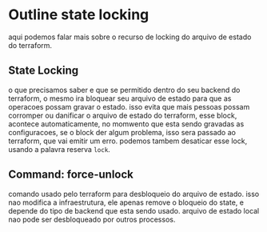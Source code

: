 # Outline state locking
aqui podemos falar mais sobre o recurso de locking do arquivo de estado do terraform.

## State Locking
o que precisamos saber e que se permitido dentro do seu backend do terraform, o mesmo ira bloquear seu arquivo de estado para que as operacoes possam gravar o estado. isso evita que mais pessoas possam corromper ou danificar o arquivo de estado do terraform, esse block, acontece automaticamente, no momwento que esta sendo gravadas as configuracoes, se o block der algum problema, isso sera passado ao terraform, que vai emitir um erro. podemos tambem desaticar esse lock, usando a palavra reserva `lock`.

## Command: force-unlock
comando usado pelo terraform para desbloqueio do arquivo de estado. isso nao modifica a infraestrutura, ele apenas remove o bloqueio do state, e depende do tipo de backend que esta sendo usado. arquivo de estado local nao pode ser desbloqueado por outros processos.
